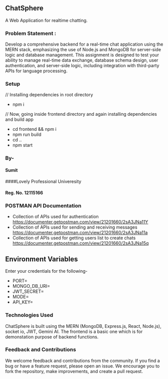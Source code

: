 ## ChatSphere
A Web Application for realtime chatting.

### Problem Statement :
 Develop a comprehensive backend for a real-time chat application using the MERN
 stack, emphasizing the use of Node.js and MongoDB for server-side logic and
 database management. This assignment is designed to test your ability to manage
 real-time data exchange, database schema design, user authentication, and
 server-side logic, including integration with third-party APIs for language processing.

### Setup

// Installing dependencies in root directory
- npm i 

// Now, going inside frontend directory and again installing dependencies and build app
- cd frontend && npm i
- npm run build 
- cd ..   
- npm start

### By-
#### Sumit 
####Lovely Professional Univeresity 
#### Reg. No. 12115166
### POSTMAN API Documentation
- Collection of APIs used for authentication
https://documenter.getpostman.com/view/21201660/2sA3JNa11Y
- Collection of APIs used for sending and receiving messages
https://documenter.getpostman.com/view/21201660/2sA3JNa11a
- Collection of APIs used for getting users list to create chats
https://documenter.getpostman.com/view/21201660/2sA3JNa15q


## Environment Variables
Enter your credentials for the following-
- PORT=
- MONGO_DB_URI=
- JWT_SECRET=
- MODE=
- API_KEY=


### Technologies Used
ChatSphere is built using the MERN (MongoDB, Express.js, React, Node.js), socket io, JWT, Gemini AI. The frontend is a basic one which is for demonstation purpose of backend functions.

### Feedback and Contributions
We welcome feedback and contributions from the community. If you find a bug or have a feature request, please open an issue. We encourage you to fork the repository, make improvements, and create a pull request.
